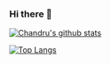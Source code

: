 ### Hi there 👋

<!--
**ch4n8ru/ch4n8ru** is a ✨ _special_ ✨ repository because its `README.md` (this file) appears on your GitHub profile.

Here are some ideas to get you started:

- 🔭 I’m currently working on ...
- 🌱 I’m currently learning ...
- 👯 I’m looking to collaborate on ...
- 🤔 I’m looking for help with ...
- 💬 Ask me about ...
- 📫 How to reach me: ...
- 😄 Pronouns: ...
- ⚡ Fun fact: ...
-->

[![Chandru's github stats](https://github-readme-stats.vercel.app/api?username=ch4n8ru)](https://github.com/anuraghazra/github-readme-stats)

[![Top Langs](https://github-readme-stats.vercel.app/api/top-langs/?username=ch4n8ru&layout=compact)](https://github.com/anuraghazra/github-readme-stats)
